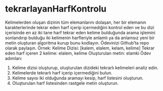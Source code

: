 ﻿# tekrarlayanHarfKontrolu
Kelimelerden oluşan dizinin tüm elemanlarını dolaşan, her bir elemanın karakterlerinde tekrar eden harf içerip
içermediğini kontrol eden ve bu dizi içerisinde en az iki tane harf tekrar eden kelime bulduğunda arama işlemini
sonlandırıp bulduğu iki kelimenin harfleriyle anlamlı ya da anlamsız yeni bir metin oluşturan algoritma kurup
bunu kodlayın. Ödevinizi Github’ta repo olarak paylaşın.
Örnek:
Kelime Dizisi: [kalem, elalem, kelam, kelime]
Tekrar eden harf içeren 2 kelime: elalem, kelime
Oluşturulan metin: elamki
Ödev adımları:
1. Kelime dizisi oluşturup, oluşturulan dizideki tekrarlı kelimeleri analiz edin. 
2. Kelimelerde tekrarlı harf içerip içermediğini bulun. 
3. Kelime sayısı iki olduğunda aramayı kesip, harf listesini oluşturun. 
4. Oluşturulan harf listesinden rastgele metin oluşturun.
